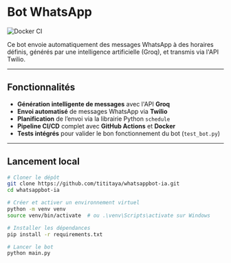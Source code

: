 # Bot WhatsApp

![Docker CI](https://github.com/tititaya/whatsappbot-ia/actions/workflows/docker-ci.yml/badge.svg)

Ce bot envoie automatiquement des messages WhatsApp à des horaires définis, générés par une intelligence artificielle (Groq), et transmis via l'API Twilio.

---

##  Fonctionnalités

- **Génération intelligente de messages** avec l'API **Groq**
- **Envoi automatisé** de messages WhatsApp via **Twilio**
- **Planification** de l’envoi via la librairie Python `schedule`
- **Pipeline CI/CD** complet avec **GitHub Actions** et **Docker**
- **Tests intégrés** pour valider le bon fonctionnement du bot (`test_bot.py`)

---

##  Lancement local

```bash
# Cloner le dépôt
git clone https://github.com/tititaya/whatsappbot-ia.git
cd whatsappbot-ia

# Créer et activer un environnement virtuel
python -m venv venv
source venv/bin/activate  # ou .\venv\Scripts\activate sur Windows

# Installer les dépendances
pip install -r requirements.txt

# Lancer le bot
python main.py
